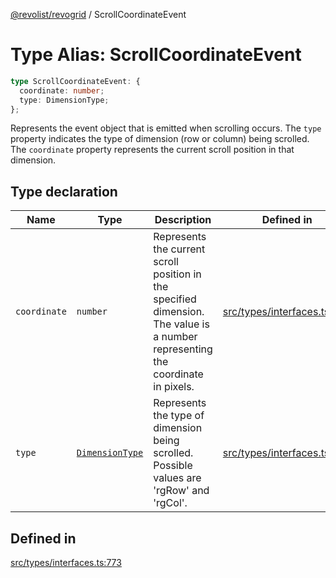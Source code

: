 [@revolist/revogrid](README.md) / ScrollCoordinateEvent

# Type Alias: ScrollCoordinateEvent

```ts
type ScrollCoordinateEvent: {
  coordinate: number;
  type: DimensionType;
};
```

Represents the event object that is emitted when scrolling occurs.
The `type` property indicates the type of dimension (row or column) being scrolled.
The `coordinate` property represents the current scroll position in that dimension.

## Type declaration

| Name | Type | Description | Defined in |
| ------ | ------ | ------ | ------ |
| `coordinate` | `number` | Represents the current scroll position in the specified dimension. The value is a number representing the coordinate in pixels. | [src/types/interfaces.ts:784](https://github.com/revolist/revogrid/blob/c4e80f786890231c76aca88d327b090657d3fbb9/src/types/interfaces.ts#L784) |
| `type` | [`DimensionType`](TypeAlias.DimensionType.md) | Represents the type of dimension being scrolled. Possible values are 'rgRow' and 'rgCol'. | [src/types/interfaces.ts:778](https://github.com/revolist/revogrid/blob/c4e80f786890231c76aca88d327b090657d3fbb9/src/types/interfaces.ts#L778) |

## Defined in

[src/types/interfaces.ts:773](https://github.com/revolist/revogrid/blob/c4e80f786890231c76aca88d327b090657d3fbb9/src/types/interfaces.ts#L773)
